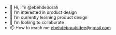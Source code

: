 - 👋 Hi, I’m @ebehdeborah
- 👀 I’m interested in product design
- 🌱 I’m currently learning product design 
- 💞️ I’m looking to collaborate
- 📫 How to reach me ebehdeborahidee@gmail.com
<!---
ebehdeborah/ebehdeborah is a ✨ special ✨ repository because its `README.md` (this file) appears on your GitHub profile.
You can click the Preview link to take a look at your changes.
--->
